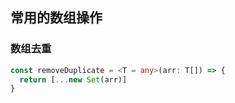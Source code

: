## 常用的数组操作

### 数组去重

```ts
const removeDuplicate = <T = any>(arr: T[]) => {
  return [...new Set(arr)]
}
```
